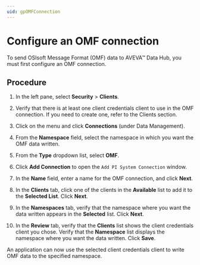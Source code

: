 ```yaml
---
uid: gpOMFConnection
---
```


# Configure an OMF connection

To send OSIsoft Message Format (OMF) data to AVEVA&trade; Data Hub, you must first configure an OMF connection.

## Procedure

1. In the left pane, select **Security** > **Clients**.

1. Verify that there is at least one client credentials client to use in the OMF connection. If you need to create one, refer to the Clients section.

1. Click on the menu and click **Connections** (under Data Management).

1. From the **Namespace** field, select the namespace in which you want the OMF data written.

1. From the **Type** dropdown list, select **OMF**.

1. Click **Add Connection** to open the `Add PI System Connection` window.

1. In the **Name** field, enter a name for the OMF connection, and click **Next**.

1. In the **Clients** tab, click one of the clients in the **Available** list to add it to the **Selected List**. Click **Next**.

1. In the **Namespaces** tab, verify that the namespace where you want the data written appears in the **Selected** list. Click **Next**.
   
1. In the **Review** tab, verify that the **Clients** list shows the client credentials client you chose. Verify that the **Namespace** list displays the namespace where you want the data written. Click **Save**.  

An application can now use the selected client credentials client to write OMF data to the specified namespace.
